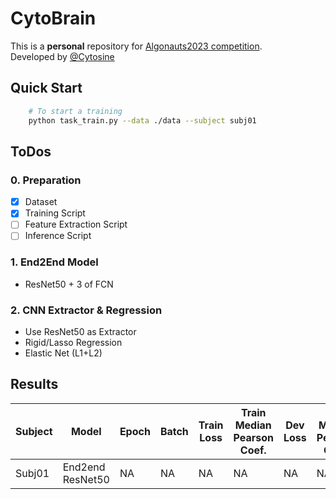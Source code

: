 # CytoBrain

This is a **personal** repository for [Algonauts2023 competition](http://algonauts.csail.mit.edu).  
Developed by [@Cytosine](https://github.com/Catosine)

## Quick Start
```Bash
    # To start a training
    python task_train.py --data ./data --subject subj01
```

## ToDos
### 0. Preparation
- [x] Dataset
- [x] Training Script
- [ ] Feature Extraction Script
- [ ] Inference Script

### 1. End2End Model 
- ResNet50 + 3 of FCN

### 2. CNN Extractor & Regression
- Use ResNet50 as Extractor
- Rigid/Lasso Regression
- Elastic Net (L1+L2)

## Results
| Subject | Model | Epoch | Batch | Train Loss | Train Median Pearson Coef. | Dev Loss | Dev Median Pearson Coef. | Test Median Pearson Coef. | Note |
| - | - | - | - | - | - | - | - | - | - |
| Subj01  | End2end ResNet50 | NA | NA | NA | NA | NA | NA | NA | NA |